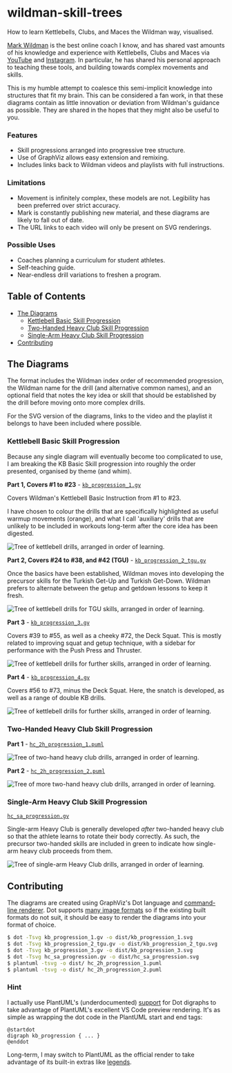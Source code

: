 # wildman-skill-trees

How to learn Kettlebells, Clubs, and Maces the Wildman way, visualised.

[Mark Wildman][4] is the best online coach I know, and has shared vast amounts of his knowledge and experience with Kettlebells, Clubs and Maces via [YouTube][5] and [Instagram][6]. In particular, he has shared his personal approach to teaching these tools, and building towards complex movements and skills.

This is my humble attempt to coalesce this semi-implicit knowledge into structures that fit my brain. This can be considered a fan work, in that these diagrams contain as little innovation or deviation from Wildman's guidance as possible. They are shared in the hopes that they might also be useful to you.

[4]: https://www.wildmanathletica.com/
[5]: https://www.youtube.com/@MarkWildman
[6]: https://www.instagram.com/wildmanathletica/

### Features

- Skill progressions arranged into progressive tree structure.
- Use of GraphViz allows easy extension and remixing.
- Includes links back to Wildman videos and playlists with full instructions.

### Limitations

- Movement is infinitely complex, these models are not. Legibility has been preferred over strict accuracy.
- Mark is constantly publishing new material, and these diagrams are likely to fall out of date.
- The URL links to each video will only be present on SVG renderings.

### Possible Uses

- Coaches planning a curriculum for student athletes.
- Self-teaching guide.
- Near-endless drill variations to freshen a program.

## Table of Contents

- [The Diagrams](#the-diagrams)
  - [Kettlebell Basic Skill Progression](#kettlebell-basic-skill-progression)
  - [Two-Handed Heavy Club Skill Progression](#two-handed-heavy-club-skill-progression)
  - [Single-Arm Heavy Club Skill Progression](#single-arm-heavy-club-skill-progression)
- [Contributing](#contributing)

## The Diagrams ##

The format includes the Wildman index order of recommended progression, the Wildman name for the drill (and alternative common names), and an optional field that notes the key idea or skill that should be established by the drill before moving onto more complex drills.

For the SVG version of the diagrams, links to the video and the playlist it belongs to have been included where possible.

### Kettlebell Basic Skill Progression ###

Because any single diagram will eventually become too complicated to use, I am breaking the KB Basic Skill progression into roughly the order presented, organised by theme (and whim).

**Part 1, Covers #1 to #23** - [`kb_progression_1.gv`](/kb_progression_1.gv)

Covers Wildman's Kettlebell Basic Instruction from #1 to #23.

I have chosen to colour the drills that are specifically highlighted as useful warmup movements (orange), and what I call 'auxiliary' drills that are unlikely to be included in workouts long-term after the core idea has been digested.

![Tree of kettlebell drills, arranged in order of learning.](/dist/kb_progression_1.svg)

**Part 2, Covers #24 to #38, and #42 (TGU)** - [`kb_progression_2_tgu.gv`](/kb_progression_2_tgu.gv)

Once the basics have been established, Wildman moves into developing the precursor skills for the Turkish Get-Up and Turkish Get-Down. Wildman prefers to alternate between the getup and getdown lessons to keep it fresh.

![Tree of kettlebell drills for TGU skills, arranged in order of learning.](/dist/kb_progression_2_tgu.svg)

**Part 3** - [`kb_progression_3.gv`](/kb_progression_3.gv)

Covers #39 to #55, as well as a cheeky #72, the Deck Squat. This is mostly related to improving squat and getup technique, with a sidebar for performance with the Push Press and Thruster.

![Tree of kettlebell drills for further skills, arranged in order of learning.](/dist/kb_progression_3.svg)

**Part 4** - [`kb_progression_4.gv`](/kb_progression_4.gv)

Covers #56 to #73, minus the Deck Squat. Here, the snatch is developed, as well as a range of double KB drills.

![Tree of kettlebell drills for further skills, arranged in order of learning.](/dist/kb_progression_4.svg)

### Two-Handed Heavy Club Skill Progression ###

**Part 1** - [`hc_2h_progression_1.puml`](/hc_2h_progression_1.puml)

![Tree of two-hand heavy club drills, arranged in order of learning.](/dist/hc_2h_progression_1.svg)

**Part 2** - [`hc_2h_progression_2.puml`](/hc_2h_progression_2.puml)

![Tree of more two-hand heavy club drills, arranged in order of learning.](/dist/hc_2h_progression_2.svg)

### Single-Arm Heavy Club Skill Progression ###

[`hc_sa_progression.gv`](/hc_sa_progression.gv)

Single-arm Heavy Club is generally developed *after* two-handed heavy club so that the athlete learns to rotate their body correctly. As such, the precursor two-handed skills are included in green to indicate how single-arm heavy club proceeds from them.

![Tree of single-arm Heavy Club drills, arranged in order of learning.](/dist/hc_sa_progression.svg)

## Contributing ##

The diagrams are created using GraphViz's Dot language and [command-line renderer][0]. Dot supports [many image formats][1] so if the existing built formats do not suit, it should be easy to render the diagrams into your format of choice.

[0]: https://graphviz.org/doc/info/command.html
[1]: https://graphviz.org/docs/outputs/

```sh
$ dot -Tsvg kb_progression_1.gv -o dist/kb_progression_1.svg
$ dot -Tsvg kb_progression_2_tgu.gv -o dist/kb_progression_2_tgu.svg
$ dot -Tsvg kb_progression_3.gv -o dist/kb_progression_3.svg
$ dot -Tsvg hc_sa_progression.gv -o dist/hc_sa_progression.svg
$ plantuml -tsvg -o dist/ hc_2h_progression_1.puml
$ plantuml -tsvg -o dist/ hc_2h_progression_2.puml
```

### Hint ###

I actually use PlantUML's (underdocumented) [support][2] for Dot digraphs to take advantage of PlantUML's excellent VS Code preview rendering. It's as simple as wrapping the dot code in the PlantUML start and end tags:

```puml
@startdot
digraph kb_progression { ... }
@enddot
```

Long-term, I may switch to PlantUML as the official render to take advantage of its built-in extras like [legends][3].

[2]: https://plantuml.com/dot
[3]: https://plantuml.com/commons#3b05da228ffe6d52
